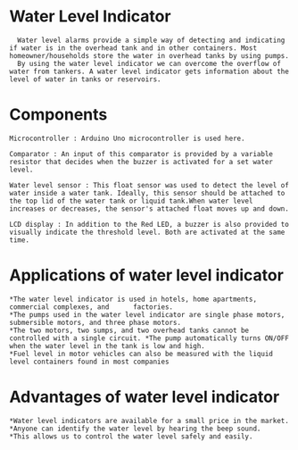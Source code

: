   # Water Level Indicator

      Water level alarms provide a simple way of detecting and indicating if water is in the overhead tank and in other containers. Most homeowner/households store the water in overhead tanks by using pumps.
      By using the water level indicator we can overcome the overflow of water from tankers. A water level indicator gets information about the level of water in tanks or reservoirs.

   # Components 

    Microcontroller : Arduino Uno microcontroller is used here.

    Comparator : An input of this comparator is provided by a variable resistor that decides when the buzzer is activated for a set water level.

    Water level sensor : This float sensor was used to detect the level of water inside a water tank. Ideally, this sensor should be attached to the top lid of the water tank or liquid tank.When water level increases or decreases, the sensor's attached float moves up and down.

    LCD display : In addition to the Red LED, a buzzer is also provided to visually indicate the threshold level. Both are activated at the same time.
    

  # Applications of water level indicator
    
    *The water level indicator is used in hotels, home apartments, commercial complexes, and      factories.
    *The pumps used in the water level indicator are single phase motors, submersible motors, and three phase motors.
    *The two motors, two sumps, and two overhead tanks cannot be controlled with a single circuit. *The pump automatically turns ON/OFF when the water level in the tank is low and high.
    *Fuel level in motor vehicles can also be measured with the liquid level containers found in most companies

  # Advantages of water level indicator

    *Water level indicators are available for a small price in the market. 
    *Anyone can identify the water level by hearing the beep sound. 
    *This allows us to control the water level safely and easily.
